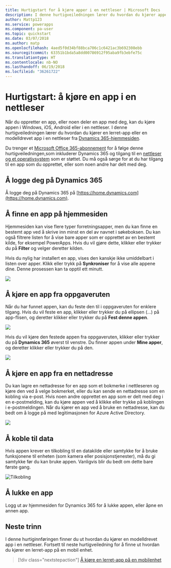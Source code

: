 ```yaml
---
title: Hurtigstart for å kjøre apper i en nettleser | Microsoft Docs
description: I denne hurtigveiledningen lærer du hvordan du kjører apper i en nettleser
author: Mattp123
ms.service: powerapps
ms.component: pa-user
ms.topic: quickstart
ms.date: 03/07/2018
ms.author: matp
ms.openlocfilehash: 4aed5f0d34bf88bca706c1c6421ac3b692308ebb
ms.sourcegitcommit: 63351b1bda5a8dd00786912f95aba9fb3ebfe75c
ms.translationtype: HT
ms.contentlocale: nb-NO
ms.lasthandoff: 06/19/2018
ms.locfileid: "36261722"
---
```

# <a name="quickstart-run-an-app-in-a-web-browser"></a>Hurtigstart: å kjøre en app i en nettleser
Når du oppretter en app, eller noen deler en app med deg, kan du kjøre appen i Windows, iOS, Android eller i en nettleser. I denne hurtigveiledningen lærer du hvordan du kjører en lerret-app eller en modelldrevet app i en nettleser fra [Dynamics 365-hjemmesiden](https://home.dynamics.com).

Du trenger et [Microsoft Office 365-abonnement](https://signup.microsoft.com/Signup?OfferId=467eab54-127b-42d3-b046-3844b860bebf&dl=O365_BUSINESS_PREMIUM&ali=1) for å følge denne hurtigveiledningen,som inkluderer Dynamics 365 og tilgang til en [nettleser og et operativsystem](../maker/canvas-apps/limits-and-config.md) som er støttet. Du må også sørge for at du har tilgang til en app som du opprettet, eller som noen andre har delt med deg.

## <a name="sign-in-to-dynamics-365"></a>Å logge deg på Dynamics 365
Å logge deg på Dynamics 365 på [https://home.dynamics.com](https://home.dynamics.com).

## <a name="find-an-app-on-the-home-page"></a>Å finne en app på hjemmesiden
Hjemmesiden kan vise flere typer forretningsapper, men du kan finne en bestemt app ved å skrive inn minst en del av navnet i søkeboksen. Du kan også filtrere listen for å vise bare apper som er opprettet av en bestemt kilde, for eksempel PowerApps. Hvis du vil gjøre dette, klikker eller trykker du på **Filter** og velger deretter kilden.

Hvis du nylig har installert en app, vises den kanskje ikke umiddelbart i listen over apper. Klikk eller trykk på **Synkroniser** for å vise alle appene dine. Denne prosessen kan ta opptil ett minutt.

![](./media/run-app-browser/dynamics-365-home.png)

## <a name="run-an-app-from-the-task-pane"></a>Å kjøre en app fra oppgaveruten
Når du har funnet appen, kan du feste den til i oppgaveruten for enklere tilgang. Hvis du vil feste en app, klikker eller trykker du på ellipsen (...) på app-flisen, og deretter klikker eller trykker du på **Fest denne appen**.

![](./media/run-app-browser/homepage-pin.png)

Hvis du vil kjøre den festede appen fra oppgaveruten, klikker eller trykker du på **Dynamics 365** øverst til venstre. Du finner appen under **Mine apper**, og deretter klikker eller trykker du på den.

![](./media/run-app-browser/taskpane.png)

## <a name="run-an-app-from-a-url"></a>Å kjøre en app fra en nettadresse
Du kan lagre en nettadresse for en app som et bokmerke i nettleseren og kjøre den ved å velge bokmerket, eller du kan sende en nettadresse som en kobling via e-post. Hvis noen andre opprettet en app som er delt med deg i en e-postmelding, kan du kjøre appen ved å klikke eller trykke på koblingen i e-postmeldingen. Når du kjører en app ved å bruke en nettadresse, kan du bedt om å logge på med legitimasjonen for Azure Active Directory.

![](./media/run-app-browser/web-login.png)

## <a name="connect-to-data"></a>Å koble til data
Hvis appen krever en tilkobling til en datakilde eller samtykke for å bruke funksjonene til enheten (som kamera eller posisjonstjenester), må du gi samtykke før du kan bruke appen. Vanligvis blir du bedt om dette bare første gang.

![Tilkobling](./media/run-app-browser/app-connection.png)

## <a name="close-an-app"></a>Å lukke en app
Logg ut av hjemmesiden for Dynamics 365 for å lukke appen, eller åpne en annen app.

## <a name="next-steps"></a>Neste trinn
I denne hurtiginnføringen finner du ut hvordan du kjører en modelldrevet app i en nettleser. Fortsett til neste hurtigveiledning for å finne ut hvordan du kjører en lerret-app på en mobil enhet.

> [!div class="nextstepaction"]
> [Å kjøre en lerret-app på en mobilenhet](run-app-client.md)
